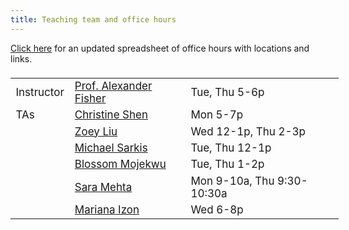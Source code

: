 ```yaml
---
title: Teaching team and office hours
---
```


[Click here](https://docs.google.com/spreadsheets/d/1M_E0l5iXmQVkqoCeeM7XpyCo4_oQAirCe860SUjjgII/edit?usp=sharing) for an updated spreadsheet of office hours with locations and links.

<style>
  .column {
  width: 100%;
  }

  table {
  width: 525px;
  font-size: 17px;
  font-weight: 400;
  padding-top: 5px;
  padding-bottom: 5px;
  }
  
  
</style>
  
  
|            |                     |     |
|------------|---------------------|-----|
| Instructor | [Prof. Alexander Fisher](mailto:alexander.fisher@duke.edu) | Tue, Thu 5-6p |
| TAs         | [Christine Shen](mailto:yueming.shen@duke.edu) | Mon  5-7p |
|       | [Zoey Liu](mailto:zheyuan.liu@duke.edu)     | Wed 12-1p, Thu 2-3p |
|         | [Michael Sarkis](mailto:michael.sarkis@duke.edu)         | Tue, Thu 12-1p |
|          | [Blossom Mojekwu](mailto:blossom.mojekwu@duke.edu)    | Tue, Thu 1-2p |
|          | [Sara Mehta](mailto:sara.mehta@duke.edu)       | Mon 9-10a, Thu 9:30-10:30a |
|          | [Mariana Izon](mailto:mariana.izon@duke.edu)       | Wed 6-8p |